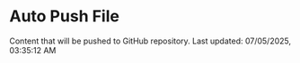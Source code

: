 # Auto Push File

Content that will be pushed to GitHub repository.
Last updated: 07/05/2025, 03:35:12 AM